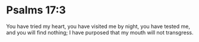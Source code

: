 # Psalms 17:3

You have tried my heart, you have visited me by night, you have tested me, and you will find nothing; I have purposed that my mouth will not transgress.
